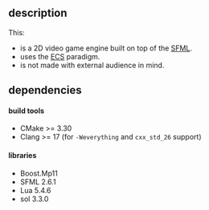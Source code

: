 ## description

This:

- is a 2D video game engine built on top of the [SFML](https://sfml-dev.org).
- uses the [ECS](https://en.wikipedia.org/wiki/Entity_component_system) paradigm.
- is not made with external audience in mind.

## dependencies

#### build tools

- CMake >= 3.30
- Clang >= 17 (for `-Weverything` and `cxx_std_26` support)

#### libraries

- Boost.Mp11
- SFML 2.6.1
- Lua 5.4.6
- sol 3.3.0
